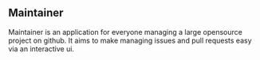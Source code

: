## Maintainer

Maintainer is an application for everyone managing a large opensource project on github.  It aims to make managing issues and pull requests easy via an interactive ui.
